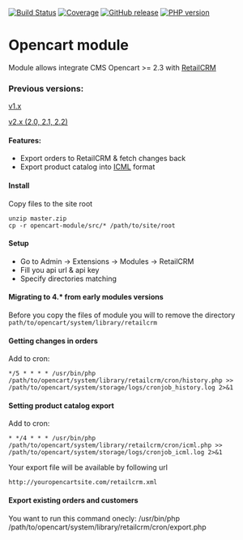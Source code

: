 [![Build Status](https://github.com/retailcrm/opencart-module/workflows/ci/badge.svg)](https://github.com/retailcrm/opencart-module/actions)
[![Coverage](https://img.shields.io/codecov/c/gh/retailcrm/opencart-module/master.svg?logo=codecov&logoColor=white)](https://codecov.io/gh/retailcrm/opencart-module)
[![GitHub release](https://img.shields.io/github/release/retailcrm/opencart-module.svg?logo=github&logoColor=white)](https://github.com/retailcrm/opencart-module/releases)
[![PHP version](https://img.shields.io/badge/PHP->=5.4-blue.svg?logo=php&logoColor=white)](https://php.net/)

Opencart module
===============

Module allows integrate CMS Opencart >= 2.3 with [RetailCRM](https://retailcrm.pro)

### Previous versions:

[v1.x](https://github.com/retailcrm/opencart-module/tree/v1.x)

[v2.x (2.0, 2.1, 2.2)](https://github.com/retailcrm/opencart-module/tree/v2.2)

#### Features:

* Export orders to RetailCRM & fetch changes back
* Export product catalog into [ICML](https://help.retailcrm.pro/Developers/ICML) format

#### Install

Copy files to the site root

```
unzip master.zip
cp -r opencart-module/src/* /path/to/site/root
```

#### Setup

* Go to Admin -> Extensions -> Modules -> RetailCRM
* Fill you api url & api key
* Specify directories matching

#### Migrating to 4.* from early modules versions

Before you copy the files of module you will to remove the directory `path/to/opencart/system/library/retailcrm`

#### Getting changes in orders

Add to cron:

```
*/5 * * * * /usr/bin/php /path/to/opencart/system/library/retailcrm/cron/history.php >> /path/to/opencart/system/storage/logs/cronjob_history.log 2>&1
```

#### Setting product catalog export

Add to cron:

```
* */4 * * * /usr/bin/php /path/to/opencart/system/library/retailcrm/cron/icml.php >> /path/to/opencart/system/storage/logs/cronjob_icml.log 2>&1
```

Your export file will be available by following url

```
http://youropencartsite.com/retailcrm.xml
```

#### Export existing orders and customers

You want to run this command onecly:
/usr/bin/php /path/to/opencart/system/library/retailcrm/cron/export.php

